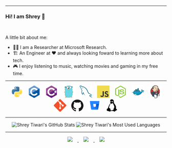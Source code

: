 
---

### Hi! I am Shrey 👋

<br />

A little bit about me:
- 👨‍🎓 I am a Researcher at Microsoft Research.
- 🏗️ An Engineer at ❤️ and always looking foward to learning more about tech.
- 🎮 I enjoy listening to music, watching movies and gaming in my free time.

---

<p align="center">
  <img src="https://raw.githubusercontent.com/devicons/devicon/master/icons/python/python-original.svg" alt="Python" width="40" height="40" hspace="5" hspace="5" />
  <img src="https://raw.githubusercontent.com/devicons/devicon/master/icons/c/c-original.svg" alt="C" width="40" height="40" hspace="5" />
  <img src="https://raw.githubusercontent.com/devicons/devicon/master/icons/csharp/csharp-original.svg" alt="C#" width="40" height="40" hspace="5" />
  <img src="https://raw.githubusercontent.com/devicons/devicon/master/icons/go/go-original.svg" alt="Go" width="40" height="40" hspace="5" />
  <img src="https://raw.githubusercontent.com/devicons/devicon/master/icons/mysql/mysql-original.svg" alt="MySQL" width="40" height="40" hspace="5" />
  <img src="https://raw.githubusercontent.com/devicons/devicon/master/icons/javascript/javascript-original.svg" alt="NodeJS" width="40" height="40" hspace="5" />
  <img src="https://raw.githubusercontent.com/devicons/devicon/master/icons/nodejs/nodejs-original.svg" alt="NodeJS" width="40" height="40" hspace="5" />
  <img src="https://raw.githubusercontent.com/devicons/devicon/master/icons/docker/docker-original.svg" alt="Docker" width="40" height="40" hspace="5" />
  <img src="https://raw.githubusercontent.com/devicons/devicon/master/icons/jenkins/jenkins-original.svg" alt="Jenkins" width="40" height="40" hspace="5" />
  <img src="https://raw.githubusercontent.com/devicons/devicon/master/icons/git/git-original.svg" alt="Git" width="40" height="40" hspace="5" />
  <img src="https://raw.githubusercontent.com/devicons/devicon/master/icons/github/github-original.svg" alt="Git" width="40" height="40" hspace="5" />
  <img src="https://raw.githubusercontent.com/devicons/devicon/master/icons/bitbucket/bitbucket-original.svg" alt="Git" width="40" height="40" hspace="5" />
  <img src="https://raw.githubusercontent.com/devicons/devicon/master/icons/linux/linux-plain.svg" alt="Linux" width="40" height="40" hspace="5" />
</p>

---

<p align="center">
  <img src="https://github-readme-stats.vercel.app/api?username=ShreyTiwari&show_icons=true&theme=nord&count_private=true&include_all_commits=true" alt="Shrey Tiwari's GitHub Stats" height="175"/>
  <img src="https://github-readme-stats.vercel.app/api/top-langs/?username=ShreyTiwari&layout=compact&theme=nord&hide=jupyter%20notebook,html,makefile,css&langs_count=6" alt="Shrey Tiwari's Most Used Languages" height="175" />
</p>

---

<p align="center">
  <a href="https://www.linkedin.com/in/shrey-tiwari/">
    <img  width="35px" src="https://cdn.jsdelivr.net/npm/simple-icons@v3/icons/linkedin.svg" hspace="15" />
  </a>
  <a href="mailto:shreymt@gmail.com">
    <img width="35px" src="https://cdn.jsdelivr.net/npm/simple-icons@v3/icons/gmail.svg" hspace="15" />
  </a>
  <a href="https://instagram.com/shrey_twr">
    <img width="35px" src="https://cdn.jsdelivr.net/npm/simple-icons@v3/icons/instagram.svg" hspace="15" />
  </a>
</p>
